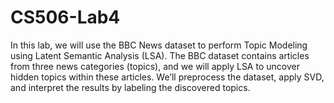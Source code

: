 # CS506-Lab4

In this lab, we will use the BBC News dataset to perform Topic Modeling using Latent Semantic Analysis (LSA). The BBC dataset contains articles from three news categories (topics), and we will apply LSA to uncover hidden topics within these articles. We’ll preprocess the dataset, apply SVD, and interpret the results by labeling the discovered topics.
